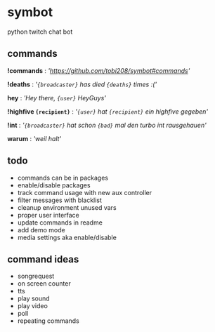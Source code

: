 # symbot
python twitch chat bot

## commands
**!commands** : _'https://github.com/tobi208/symbot#commands'_

**!deaths** : _'`{broadcaster}` has died `{deaths}` times :('_

**hey** : _'Hey there, `{user}` HeyGuys'_

**!highfive `{recipient}`** : _'`{user}` hat `{recipient}` ein highfive gegeben'_

**!int** : _'`{broadcaster}` hat schon `{bad}` mal den turbo int rausgehauen'_

**warum** : _'weil halt'_

## todo
- commands can be in packages
- enable/disable packages
- track command usage with new aux controller
- filter messages with blacklist
- cleanup environment unused vars
- proper user interface
- update commands in readme
- add demo mode
- media settings aka enable/disable

## command ideas
- songrequest
- on screen counter
- tts
- play sound
- play video
- poll
- repeating commands